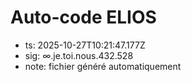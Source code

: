# Auto-code ELIOS
- ts: 2025-10-27T10:21:47.177Z
- sig: ∞.je.toi.nous.432.528
- note: fichier généré automatiquement